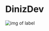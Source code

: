 # DinizDev

![img of label](https://img.shields.io/github/followers/dinizdev?label=Followers&style=social)